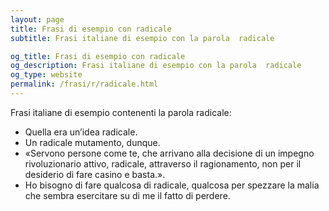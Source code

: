 ```yaml
---
layout: page
title: Frasi di esempio con radicale 
subtitle: Frasi italiane di esempio con la parola  radicale

og_title: Frasi di esempio con radicale 
og_description: Frasi italiane di esempio con la parola  radicale
og_type: website
permalink: /frasi/r/radicale.html
---
```


Frasi italiane di esempio contenenti la parola radicale:


- Quella era un’idea radicale.
- Un radicale mutamento, dunque.
- «Servono persone come te, che arrivano alla decisione di un impegno rivoluzionario attivo, radicale, attraverso il ragionamento, non per il desiderio di fare casino e basta.».
- Ho bisogno di fare qualcosa di radicale, qualcosa per spezzare la malia che sembra esercitare su di me il fatto di perdere.
